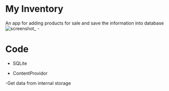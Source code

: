 # My Inventory
An app for adding products for sale and save the information into database
![screenshot_ -](https://user-images.githubusercontent.com/33801510/38157978-d95ad99c-348c-11e8-9d2c-3a718601b375.png)

# Code 

- SQLite 

- ContentProvidor

-Get data from internal storage

